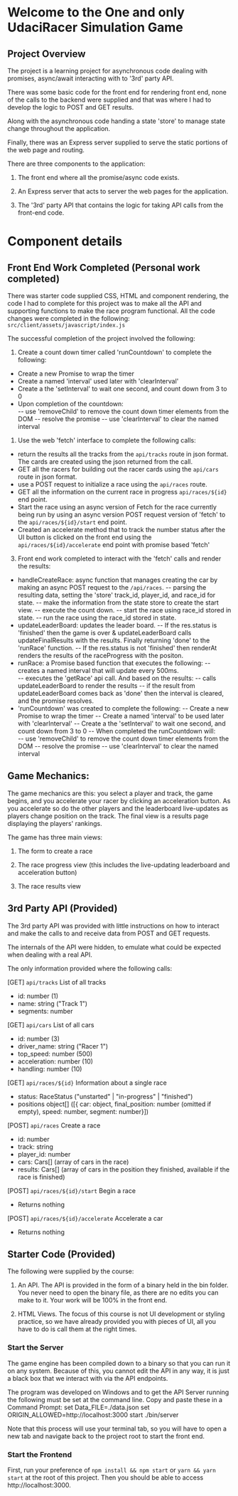 # Welcome to the One and only UdaciRacer Simulation Game

## Project Overview

The project is a learning project for asynchronous code dealing with promises, async/await interacting with to '3rd' party API.

There was some basic code for the front end for rendering front end, none of the calls to the backend were supplied and that was where I had to develop the logic to POST and GET results.  

Along with the asynchronous code handing a state 'store' to manage state change throughout the application.

Finally, there was an Express server supplied to serve the static portions of the web page and routing.

There are three components to the application:
1. The front end where all the promise/async code exists. 

2. An Express server that acts to server the web pages for the application.

3. The '3rd' party API that contains the logic for taking API calls from the front-end code.

# Component details

## Front End Work Completed (Personal work completed)
There was starter code supplied CSS, HTML and component rendering, the code I had to complete for this project was to make all the API and supporting functions to make the race program functional.
All the code changes were completed in the following: `src/client/assets/javascript/index.js`

The successful completion of the project involved the following:
1. Create a count down timer called 'runCountdown' to complete the following:
  - Create a new Promise to wrap the timer
  - Create a named 'interval' used later with 'clearInterval'
  - Create a the 'setInterval' to wait one second, and count down from 3 to 0
  - Upon completion of the countdown:  
        -- use 'removeChild' to remove the count down timer elements from the DOM
        -- resolve the promise
        -- use 'clearInterval' to clear the named interval

1.  Use the web 'fetch' interface to complete the following calls:
  - return the results all the tracks from the `api/tracks` route in json format. The cards are created using the json returned from the call.
  - GET all the racers for building out the racer cards using the `api/cars` route in json format. 
  - use a POST request to initialize a race using the `api/races` route.
  - GET all the information on the current race in progress `api/races/${id}` end point.
  - Start the race using an async version of Fetch for the race currently being run by using an async version POST request version of 'fetch' to the `api/races/${id}/start` end point.
  - Created an accelerate method that to track the number status after the UI button is clicked on the front end using the `api/races/${id}/accelerate` end point with promise based 'fetch'

3. Front end work completed to interact with the 'fetch' calls and render the results:
  - handleCreateRace: async function that manages creating the car by making an async POST request to the `/api/races`.
    -- parsing the resulting data, setting the 'store' track_id, player_id, and race_id for state.
    -- make the information from the state store to create the start view.
    -- execute the count down.
    -- start the race using race_id stored in state.
    -- run the race using the race_id stored in state.
  - updateLeaderBoard: updates the leader board. 
    -- If the res.status is 'finished' then the game is over & updateLeaderBoard calls updateFinalResults with the results.  Finally returning 'done' to the 'runRace' function. 
    -- If the res.status is not 'finished' then renderAt renders the results of the raceProgress with the positon.
  - runRace: a Promise based function that executes the following:
    -- creates a named interval that will update every 500ms.  
    -- executes the 'getRace' api call. And based on the results:
      -- calls updateLeaderBoard to render the results
      -- if the result from updateLeaderBoard comes back as 'done' then the interval is cleared, and the promise resolves.
  - 'runCountdown' was created to complete the following:
    -- Create a new Promise to wrap the timer
    -- Create a named 'interval' to be used later with 'clearInterval'
    -- Create a the 'setInterval' to wait one second, and count down from 3 to 0
    -- When completed the runCountdown will:  
        -- use 'removeChild' to remove the count down timer elements from the DOM
        -- resolve the promise
        -- use 'clearInterval' to clear the named interval

## Game Mechanics:
The game mechanics are this: you select a player and track, the game begins, and you accelerate your racer by clicking an acceleration button. As you accelerate so do the other players and the leaderboard live-updates as players change position on the track. The final view is a results page displaying the players' rankings.

The game has three main views:

1. The form to create a race

2. The race progress view (this includes the live-updating leaderboard and acceleration button)

3. The race results view

## 3rd Party API (Provided)
The 3rd party API was provided with little instructions on how to interact and make the calls to and receive data from POST and GET requests.

The internals of the API were hidden, to emulate what could be expected when dealing with a real API.

The only information provided where the following calls:

[GET] `api/tracks`
List of all tracks

- id: number (1)
- name: string ("Track 1")
- segments: number[]([87,47,29,31,78,25,80,76,60,14....])

[GET] `api/cars`
List of all cars

- id: number (3)
- driver_name: string ("Racer 1")
- top_speed: number (500)
- acceleration: number (10)
- handling: number (10)

[GET] `api/races/${id}`
Information about a single race

- status: RaceStatus ("unstarted" | "in-progress" | "finished")
- positions object[] ([{ car: object, final_position: number (omitted if empty), speed: number, segment: number}])

[POST] `api/races`
Create a race

- id: number
- track: string
- player_id: number
- cars: Cars[] (array of cars in the race)
- results: Cars[] (array of cars in the position they finished, available if the race is finished)

[POST] `api/races/${id}/start`
Begin a race
- Returns nothing

[POST] `api/races/${id}/accelerate`
Accelerate a car
- Returns nothing
## Starter Code (Provided)

The following were supplied by the course:

1. An API. The API is provided in the form of a binary held in the bin folder. You never need to open the binary file, as there are no edits you can make to it. Your work will be 100% in the front end.

2. HTML Views. The focus of this course is not UI development or styling practice, so we have already provided you with pieces of UI, all you have to do is call them at the right times.

### Start the Server

The game engine has been compiled down to a binary so that you can run it on any system. Because of this, you cannot edit the API in any way, it is just a black box that we interact with via the API endpoints.

The program was developed on Windows and to get the API Server running the following must be set  at the command line.  Copy and paste these in a Command Prompt:
set Data_FILE=./data.json
set ORIGIN_ALLOWED=http://localhost:3000
start ./bin/server

Note that this process will use your terminal tab, so you will have to open a new tab and navigate back to the project root to start the front end.
### Start the Frontend

First, run your preference of `npm install && npm start` or `yarn && yarn start` at the root of this project. Then you should be able to access http://localhost:3000.
